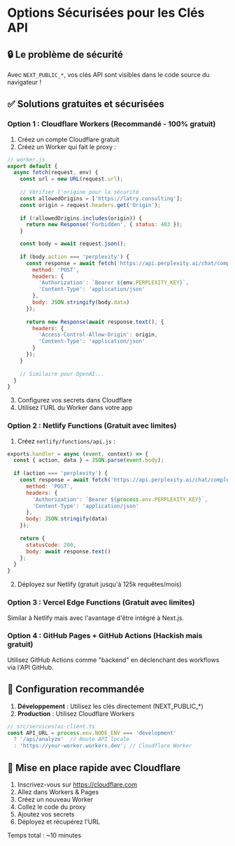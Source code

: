 # Options Sécurisées pour les Clés API

## 🔒 Le problème de sécurité

Avec `NEXT_PUBLIC_*`, vos clés API sont visibles dans le code source du navigateur !

## ✅ Solutions gratuites et sécurisées

### Option 1 : Cloudflare Workers (Recommandé - 100% gratuit)

1. Créez un compte Cloudflare gratuit
2. Créez un Worker qui fait le proxy :

```javascript
// worker.js
export default {
  async fetch(request, env) {
    const url = new URL(request.url);
    
    // Vérifier l'origine pour la sécurité
    const allowedOrigins = ['https://latry.consulting'];
    const origin = request.headers.get('Origin');
    
    if (!allowedOrigins.includes(origin)) {
      return new Response('Forbidden', { status: 403 });
    }

    const body = await request.json();
    
    if (body.action === 'perplexity') {
      const response = await fetch('https://api.perplexity.ai/chat/completions', {
        method: 'POST',
        headers: {
          'Authorization': `Bearer ${env.PERPLEXITY_KEY}`,
          'Content-Type': 'application/json'
        },
        body: JSON.stringify(body.data)
      });
      
      return new Response(await response.text(), {
        headers: {
          'Access-Control-Allow-Origin': origin,
          'Content-Type': 'application/json'
        }
      });
    }
    
    // Similaire pour OpenAI...
  }
}
```

3. Configurez vos secrets dans Cloudflare
4. Utilisez l'URL du Worker dans votre app

### Option 2 : Netlify Functions (Gratuit avec limites)

1. Créez `netlify/functions/api.js` :

```javascript
exports.handler = async (event, context) => {
  const { action, data } = JSON.parse(event.body);
  
  if (action === 'perplexity') {
    const response = await fetch('https://api.perplexity.ai/chat/completions', {
      method: 'POST',
      headers: {
        'Authorization': `Bearer ${process.env.PERPLEXITY_KEY}`,
        'Content-Type': 'application/json'
      },
      body: JSON.stringify(data)
    });
    
    return {
      statusCode: 200,
      body: await response.text()
    };
  }
}
```

2. Déployez sur Netlify (gratuit jusqu'à 125k requêtes/mois)

### Option 3 : Vercel Edge Functions (Gratuit avec limites)

Similar à Netlify mais avec l'avantage d'être intégré à Next.js.

### Option 4 : GitHub Pages + GitHub Actions (Hackish mais gratuit)

Utilisez GitHub Actions comme "backend" en déclenchant des workflows via l'API GitHub.

## 🎯 Configuration recommandée

1. **Développement** : Utilisez les clés directement (NEXT_PUBLIC_*)
2. **Production** : Utilisez Cloudflare Workers

```javascript
// src/services/ai-client.ts
const API_URL = process.env.NODE_ENV === 'development' 
  ? '/api/analyze'  // Route API locale
  : 'https://your-worker.workers.dev'; // Cloudflare Worker
```

## 🚀 Mise en place rapide avec Cloudflare

1. Inscrivez-vous sur https://cloudflare.com
2. Allez dans Workers & Pages
3. Créez un nouveau Worker
4. Collez le code du proxy
5. Ajoutez vos secrets
6. Déployez et récupérez l'URL

Temps total : ~10 minutes 